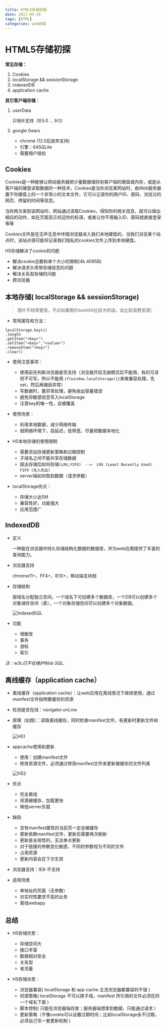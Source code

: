 ```yaml
---
title: HTML5存储初探
date: 2017-04-26
tags: [HTML]
categories: web前端
---
```


# HTML5存储初探

**常见存储：**

1. Cookies
2. localStorage  &&  sessionStorage
3. indexedDB
4. application cache



**其它客户端存储：**

1. userData

     只有IE支持（IE5.0 ... 9.0）

2. google Gears

   - chrome (12.0后放弃支持)
   - 引擎：64SQLite
   - 需要用户授权

<!-- more -->



## Cookies

Cookies是一种能够让网站服务器把少量数据储存到客户端的硬盘或内存，或是从客户端的硬盘读取数据的一种技术。Cookies是当你浏览某网站时，由Web服务器置于你硬盘上的一个非常小的文本文件，它可以记录你的用户ID、密码、浏览过的网页、停留的时间等信息。

当你再次来到该网站时，网站通过读取Cookies，得知你的相关信息，就可以做出相应的动作，如在页面显示欢迎你的标语，或者让你不用输入ID、密码就直接登录等等

Cookies文件是在无声无息中伴随浏览器进入我们本地硬盘的，当我们浏览某个站点时，该站点很可能将记录我们隐私的cookies文件上传到本地硬盘。

H5存储解决了cookie的问题
- 解决cookie总数和单个大小的限制(4k 4095B)
- 解决请求头常带存储信息的问题
- 解决关系型存储的问题
- 跨浏览器



## 本地存储( localStorage  &&  sessionStorage)

>图片不经常更改，不过如果图片bash64比较大的话，会比较浪费资源）

- 常用属性和方法：
```
localStorage.key(i)
.length
.getItem("<key>")
.setItem("<key>","<value>")
.removeItem("<key>")
.clear()
```

- 使用注意事项：
  - 使用前先判断浏览器是否支持（浏览器开启无痕模式后不能用，有的可读但不可写，所以不能用 `if(window.localStorage){}`来做兼容处理，先set，然后再捕获异常）
  - 写数据时，要异常处理，避免抛出容量错误
  - 避免将敏感信息写入localStorage
  - 注意key的唯一性，会被覆盖


- 使用场景：
  - 利用本地数据，减少网络传输
  - 弱网络环境下，高延迟，低带宽，尽量把数据本地化


- H5本地存储的使用限制
  - 需要添加存储更新策略和过期控制
  - 子域名之间不能共享存储数据
  - 超出存储后如何存储`(LRU,FIFO)  -->  LRU (Least Recently Used) FIFO (先入先出)`
  - server端如何取到数据（请求参数）


- localStorage优点：
  - 存储大小达5M
  - 兼容性好，功能强大
  - 应用范围广



## IndexedDB

- 定义

  一种能在浏览器中持久存储结构化数据的数据库，并为web应用提供了丰富的查询能力。

- 浏览器支持

  chromw11+，FF4+，IE10+，移动端支持弱

- 存储结构

  按域名分配独立空间，一个域名下可创建多个数据库，一个DB可以创建多个对象储存空间（表），一个对象存储空间可以创建多个对象数据。

  ![IndexedSQL](images/html-store/IndexedSQL.jpg)

- 功能
  - 增删改
  - 事务
  - 游标  
  - 索引

*注：w3c已不在维护Web SQL.*



## 离线缓存（application cache）

- 离线缓存（application cache）：让web应用在离线情况下继续使用，通过manifest文件指明要缓存的资源

- 检测是否在线：navigator.onLine

- 原理（如图）：读取离线缓存，同时检查manifest文件，有更新时更新文件和缓存

  ![H51](images/html-store/H51.jpg)

- appcache使用和更新
  - 使用：创建manifest文件
  - 修改资源文件，必须通过修改manifest文件来更新被缓存的文件列表

  ![H52](images/html-store/H52.jpg)

- 优点
  - 完全离线
  - 资源被缓存，加载更快
  - 降低server负载


- 缺陷
  - 含有manifest属性的当前页一定会被缓存
  - 更新依赖manifest文件，更新后需要再次刷新
  - 更新是全局性的，无法单点更新
  - 对于链接的参数变化敏感，不同的参数视为不同的文件
  - 占用资源
  - 更新内容会在下次生效


- 浏览器支持：IE8-不支持

- 适用场景
  - 单地址的页面（无参数）
  - 对实时性要求不高的业务
  - 离线webapp



## 总结

- H5存储优势：
  - 存储空间大
  - 接口丰富
  - 数据相对安全
  - 关系型
  - 省流量

- H5存储劣势：
  - 浏览器兼容( localStorage 和 app cache 主流浏览器都兼容的不错 )
  - 同源策略( localStorage 不可以跨子域，manifest 所引用的文件必须在同一个域名下面 )
  - 脚本控制( 只能在浏览器端存放；服务器端想拿到数据，只能通过请求 )
  - 更新策略（不像cookie可以设置过期时间；比如localStorage永不过期，必须自己写一套更新机制 )

